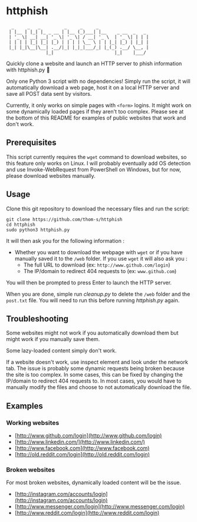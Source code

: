 # httphish
```
  _     _   _         _     _     _                   
 | |__ | |_| |_ _ __ | |__ (_)___| |__    _ __  _   _ 
 | '_ \| __| __| '_ \| '_ \| / __| '_ \  | '_ \| | | |
 | | | | |_| |_| |_) | | | | \__ \ | | |_| |_) | |_| |
 |_| |_|\__|\__| .__/|_| |_|_|___/_| |_(_) .__/ \__, |
               |_|                       |_|    |___/  
```

Quickly clone a website and launch an HTTP server to phish information with httphish.py 🐍

Only one Python 3 script with no dependencies! Simply run the script, it will automatically download a web page, host it on a local HTTP server and save all POST data sent by visitors.

Currently, it only works on simple pages with `<form>` logins. It might work on some dynamically loaded pages if they aren't too complex. Please see at the bottom of this README for examples of public websites that work and don't work.

## Prerequisites

This script currently requires the `wget` command to download websites, so this feature only works on Linux. I will probably eventually add OS detection and use Invoke-WebRequest from PowerShell on Windows, but for now, please download websites manually.

## Usage

Clone this git repository to download the necessary files and run the script:
```Shell
git clone https://github.com/thom-s/httphish
cd httphish
sudo python3 httphish.py
```

It will then ask you for the following information : 

* Whether you want to download the webpage with `wget` or if you have manually saved it to the `/web` folder. If you use `wget` it will also ask you :
    * The full URL to download (ex: `http://www.github.com/login`)
    * The IP/domain to redirect 404 requests to (ex: `www.github.com`)

You will then be prompted to press Enter to launch the HTTP server.

When you are done, simple run *cleanup.py* to delete the `/web` folder and the `post.txt` file. You will need to run this before running *httphish.py* again.

## Troubleshooting

Some websites might not work if you automatically download them but might work if you manually save them.

Some lazy-loaded content simply don't work.

If a website doesn't work, use inspect element and look under the network tab. The issue is probably some dynamic requests being broken because the site is too complex. In some cases, this can be fixed by changing the IP/domain to redirect 404 requests to. In most cases, you would have to manually modify the files and choose to not automatically download the file.

## Examples

### Working websites

* [http://www.github.com/login](http://www.github.com/login)
* [http://www.linkedin.com/](http://www.linkedin.com/)
* [http://www.facebook.com](http://www.facebook.com)
* [http://old.reddit.com/login](http://old.reddit.com/login)

### Broken websites

For most broken websites, dynamically loaded content will be the issue.

* [http://instagram.com/accounts/login](http://instagram.com/accounts/login)
* [http://www.messenger.com/login](http://www.messenger.com/login)
* [http://www.reddit.com/login](http://www.reddit.com/login)

